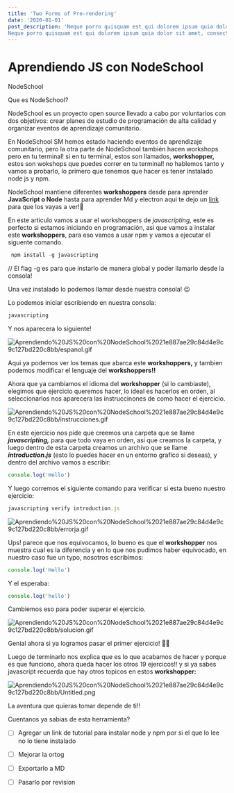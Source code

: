 ```yaml
---
title: 'Two Forms of Pre-rendering'
date: '2020-01-01'
post_description: 'Neque porro quisquam est qui dolorem ipsum quia dolor sit amet, consectetur, adipisci velit..
Neque porro quisquam est qui dolorem ipsum quia dolor sit amet, consectetur, adipisci velit..'
---
```

# Aprendiendo JS con NodeSchool

NodeSchool

Que es NodeSchool?

NodeSchool es un proyecto open source llevado a cabo por voluntarios con dos objetivos: crear planes de estudio de programación de alta calidad y organizar eventos de aprendizaje comunitario. 

En NodeSchool SM hemos estado haciendo eventos de aprendizaje comunitario, pero la otra parte de NodeSchool también hacen workshops pero en tu terminal! si en tu terminal, estos son llamados, **workshopper,** estos son wokshops que puedes correr en tu terminal! no hablemos tanto y vamos a probarlo, lo primero que tenemos que hacer es tener instalado node js y npm.

NodeSchool mantiene diferentes **workshoppers** desde para aprender **JavaScript  o Node** hasta para aprender Md y electron aqui te dejo un [link](https://nodeschool.io/es/) para que los vayas a ver!👀

En este articulo vamos a usar el workshoppers de *javascripting,* este es perfecto si estamos iniciando en programación, asi que vamos a instalar este **workshoppers**, para eso vamos a usar npm y vamos a ejecutar el siguente comando.

```jsx
 npm install -g javascripting
```

// El flag -g es para que instarlo de manera global y poder llamarlo desde la consola!

Una vez instalado lo podemos llamar desde nuestra consola! 😉

Lo podemos iniciar escribiendo en nuestra consola:

```jsx
javascripting
```

Y nos aparecera lo siguiente!

![Aprendiendo%20JS%20con%20NodeSchool%2021e887ae29c84d4e9c9c127bd220c8bb/espanol.gif](/blogs/nodeschool/espanol.gif)

Aqui ya podemos ver los temas que abarca este **workshoppers,** y tambien podemos modificar el lenguaje del **workshoppers!!**

Ahora que ya cambiamos el idioma del **workshopper** (si lo cambiaste), elegimos que ejercicio queremos hacer, lo ideal es hacerlos en orden, al seleccionarlos nos aparecera las instruccinones de como hacer el ejercicio.

![Aprendiendo%20JS%20con%20NodeSchool%2021e887ae29c84d4e9c9c127bd220c8bb/instrucciones.gif](/blogs/nodeschool/instrucciones.gif)

En este ejercicio nos pide que creemos una carpeta que se llame ***javascripting,*** para que todo vaya en orden, asi que creamos la carpeta, y luego dentro de esta carpeta creamos un archivo que se llame ***introduction.js*** (esto lo puedes hacer en un entorno grafico si deseas), y dentro del archivo vamos a escribir:

```jsx
console.log('Hello')
```

Y luego corremos el siguiente comando para verificar si esta bueno nuestro ejercicio:

```jsx
javascripting verify introduction.js
```

![Aprendiendo%20JS%20con%20NodeSchool%2021e887ae29c84d4e9c9c127bd220c8bb/errorja.gif](/blogs/nodeschool/errorja.gif)

Ups! parece que nos equivocamos, lo bueno es que el **workshopper** nos muestra cual es la diferencia y en lo que nos pudimos haber equivocado, en nuestro caso fue un typo, nosotros escribimos:

```jsx
console.log('Hello')
```

Y el esperaba:

```jsx
console.log('hello')
```

Cambiemos eso para poder superar el ejercicio.

![Aprendiendo%20JS%20con%20NodeSchool%2021e887ae29c84d4e9c9c127bd220c8bb/solucion.gif](/blogs/nodeschool/solucion.gif)

Genial ahora si ya logramos pasar el primer ejercicio! 🎉🎉

Luego de terminarlo nos explica que es lo que acabamos de hacer y porque es que funciono, ahora queda hacer los otros 19 ejercicos!! y si ya sabes javascript recuerda que hay otros topicos en estos **workshopper:**

![Aprendiendo%20JS%20con%20NodeSchool%2021e887ae29c84d4e9c9c127bd220c8bb/Untitled.png](/blogs/nodeschool/Untitled.png)

La aventura que quieras tomar depende de ti!!  

Cuentanos ya sabias de esta herramienta?

- [ ]  Agregar un link de tutorial para instalar node y npm por si el que lo lee no lo tiene instalado
- [ ]  Mejorar la ortog
- [ ]  Exportarlo a MD
- [ ]  Pasarlo por revision





